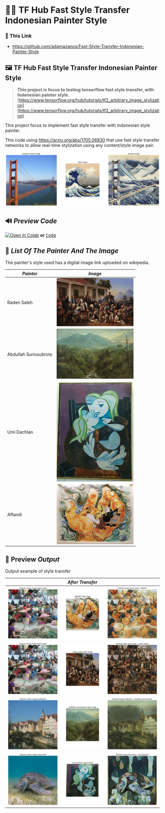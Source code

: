 #  🧑‍🎨 TF Hub Fast Style Transfer Indonesian Painter Style

### 🔗 This Link

- https://github.com/adamazanos/Fast-Style-Transfer-Indonesian-Painter-Style

##  🖼️ TF Hub Fast Style Transfer Indonesian Painter Style
> **This project is focus to testing tensorflow fast style transfer, with Indonesian painter style.**
> [https://www.tensorflow.org/hub/tutorials/tf2_arbitrary_image_stylization](https://www.tensorflow.org/hub/tutorials/tf2_arbitrary_image_stylization)
  
This project focus to implement fast style transfer with indonesian style painter.

This code using https://arxiv.org/abs/1705.06830 that use fast style transfer networks to allow real-time stylization using any content/style image pair.

 <img src="https://raw.githubusercontent.com/adamazanos/Fast-Style-Transfer-Indonesian-Painter-Style/main/Asset%20readme/contoh%20gambar%20awal.png">
 
## 🔊 *Preview Code*

[![Open In Colab](https://colab.research.google.com/assets/colab-badge.svg)]( https://colab.research.google.com/github/adamazanos/Fast-Style-Transfer-Indonesian-Painter-Style/blob/main/TF_Hub_Fast_Style_Transfer_Indonesian_Painter_Style.ipynb ) **or** <kbd> [Code](https://github.com/adamazanos/Fast-Style-Transfer-Indonesian-Painter-Style/blob/main/TF_Hub_Fast_Style_Transfer_Indonesian_Painter_Style.ipynb) </kbd>


## 🎨 *List Of The Painter And The Image*

The painter's style used has a digital image link uploaded on wikipedia. 

| *Painter* | *Image* |
|--|--|
| Raden Saleh 					| <img src="https://raw.githubusercontent.com/adamazanos/Fast-Style-Transfer-Indonesian-Painter-Style/main/Asset%20readme/1280px-Raden_Saleh_-_Diponegoro_arrest.jpg" width="250"></img> |
| Abdullah Suriosubroto |   <img src="https://raw.githubusercontent.com/adamazanos/Fast-Style-Transfer-Indonesian-Painter-Style/main/Asset%20readme/COLLECTIE_TROPENMUSEUM_Olieverfschilderij_door_Abdullah_Suriosubroto_(1878-1941)_voorstellend_een_berg_in_de_Preanger_TMnr_5492-2.jpg" width="250"></img> |
| Umi Dachlan           |   <img src="https://raw.githubusercontent.com/adamazanos/Fast-Style-Transfer-Indonesian-Painter-Style/main/Asset%20readme/Umi_D_1982_1.jpg" width="250"></img> |
| Affandi               |   <img src="https://raw.githubusercontent.com/adamazanos/Fast-Style-Transfer-Indonesian-Painter-Style/main/Asset%20readme/Affandi_'Wisdom_of_the_East'%2C_fresco_mural.jpg" width="250"></img> |

## 🤖 Preview *Output*
Output example of style transfer

| *After Transfer* |
|--|
| <img src="https://raw.githubusercontent.com/adamazanos/Fast-Style-Transfer-Indonesian-Painter-Style/main/Asset%20readme/pasar%20pagi%20afandi.png"></img>|
| <img src="https://raw.githubusercontent.com/adamazanos/Fast-Style-Transfer-Indonesian-Painter-Style/main/Asset%20readme/pasar%20pagi%20raden.png"></img> 
| <img src="https://raw.githubusercontent.com/adamazanos/Fast-Style-Transfer-Indonesian-Painter-Style/main/Asset%20readme/taubigen%20abdullah.png"></img> 
| <img src="https://raw.githubusercontent.com/adamazanos/Fast-Style-Transfer-Indonesian-Painter-Style/main/Asset%20readme/Sea%20turtle%20umi%20dachlan.png"></img>|
